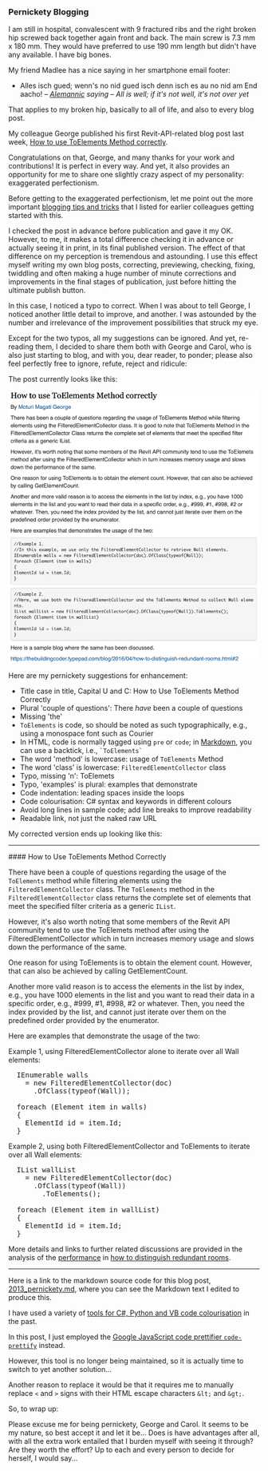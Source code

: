 <head>
<meta http-equiv="Content-Type" content="text/html; charset=utf-8">
<link rel="stylesheet" type="text/css" href="bc.css">
<script src="https://cdn.rawgit.com/google/code-prettify/master/loader/run_prettify.js" type="text/javascript"></script>
</head>

<!---

- pernickety blogging


twitter:

@AutodeskAPS @AutodeskRevit #RevitAPI #BIM @DynamoBIM @AutodeskAPS

Some important, some less important and some absolutely pernickety recommendations on perfecting API-related blog posts...

&ndash; ...

linkedin:


#BIM #DynamoBIM #AutodeskAPS #Revit #API #IFC #SDK #Autodesk #AEC #adsk

the [Revit API discussion forum](http://forums.autodesk.com/t5/revit-api-forum/bd-p/160) thread

<center>
<img src="img/" alt="" title="" width="600"/>
<p style="font-size: 80%; font-style:italic"></p>
</center>

-->

### Pernickety Blogging

I am still in hospital, convalescent with 9 fractured ribs and the right broken hip screwed back together again front and back.
The main screw is 7.3 mm x 180 mm.
They would have preferred to use 190 mm length but didn't have any available.
I have big bones.

My friend Madlee has a nice saying in her smartphone email footer:

- Alles isch gued; wenn's no nid gued isch denn isch es au no nid am End aacho!
<span style="text-align: right; font-style: italic">&ndash;  [Alemannic](https://en.wikipedia.org/wiki/Alemannic_German) saying
&ndash; All is well; if it's not well, it's not over yet</span>

That applies to my broken hip, basically to all of life, and also to every blog post.

My colleague George published his first Revit-API-related blog post last week,
[How to use ToElements Method correctly](https://adndevblog.typepad.com/aec/2023/10/how-to-use-toelements-method-correctly.html).

Congratulations on that, George, and many thanks for your work and contributions!
It is perfect in every way.
And yet, it also provides an opportunity for me to share one slightly crazy aspect of my personality: exaggerated perfectionism.

Before getting to the exaggerated perfectionism, let me point out
the more important [blogging tips and tricks](https://thebuildingcoder.typepad.com/blog/2014/07/wishlist-blogging-smartgeometry-dynamo-and-formit.html) that
I listed for earlier colleagues getting started with this.

I checked the post in advance before publication and gave it my OK.
However, to me, it makes a total difference checking it in advance or actually seeing it in print, in its final published version.
The effect of that difference on my perception is tremendous and astounding.
I use this effect myself writing my own blog posts, correcting, previewing, checking, fixing, twiddling and often making a huge number of minute corrections and improvements in the final stages of publication, just before hitting the ultimate publish button.

In this case, I noticed a typo to correct.
When I was about to tell George, I noticed another little detail to improve, and another.
I was astounded by the number and irrelevance of the improvement possibilities that struck my eye.

Except for the two typos, all my suggestions can be ignored.
And yet, re-reading them, I decided to share them both with George and Carol, who is also just starting to blog, and with you, dear reader, to ponder; please also feel perfectly free to ignore, refute, reject and ridicule:

The post currently looks like this:

<center>
<img src="img/pernickety_blogging.png" alt="Pernickety blogging" title="Pernickety blogging" width="600"/> <!-- Pixel Height: 1,702 Pixel Width: 1,572 -->
</center>

<!--

Still, I made a note of one or two things to improve, e.g., the typo in one of the repetitions of the methos name.
Once I'd started, I fiound it hard to stop. One thing added to another, and I ended up with an absolutely shocking list of possible enhancement.
Since I want to praise George and not criticise in any way whatsoever, I pondered my options and ended up deciding that I am crazy and willing to share the fact including this list of suggestions for pernickety blogging:
-->

Here are my pernickety suggestions for enhancement:

- Title case in title, Capital U and C: How to Use ToElements Method Correctly
- Plural 'couple of questions': There *have* been a couple of questions
- Missing 'the'
- `ToElements` is code, so should be noted as such typographically, e.g., using a monospace font such as Courier
- In HTML, code is normally tagged using `pre` or `code`;
  in [Markdown](https://en.wikipedia.org/wiki/Markdown), you can use a backtick, i.e., <code>&grave;ToElements&grave;</code>
- The word 'method' is lowercase: usage of `ToElements` Method
- The word 'class' is lowercase: `FilteredElementCollector` class
- Typo, missing 'n': ToElemets
- Typo, 'examples' is plural: examples that demonstrate
- Code indentation: leading spaces inside the loops
- Code colourisation: C# syntax and keywords in different colours
- Avoid long lines in sample code; add line breaks to improve readability
- Readable link, not just the naked raw URL

My corrected version ends up looking like this:

<hr/>
####<a name="3"></a> How to Use ToElements Method Correctly

There have been a couple of questions regarding the usage of the `ToElements` method while filtering elements using the `FilteredElementCollector` class.
The `ToElements` method in the `FilteredElementCollector` class returns the complete set of elements that meet the specified filter criteria as a generic `IList`.

However, it's also worth noting that some members of the Revit API community tend to use the ToElemets method after using the FilteredElementCollector which in turn increases memory usage and slows down the performance of the same.

One reason for using ToElements is to obtain the element count. However, that can also be achieved by calling GetElementCount.

Another more valid reason is to access the elements in the list by index, e.g., you have 1000 elements in the list and you want to read their data in a specific order, e.g., #999, #1, #998, #2 or whatever. Then, you need the index provided by the list, and cannot just iterate over them on the predefined order provided by the enumerator.

Here are examples that demonstrate the usage of the two:

Example 1, using FilteredElementCollector alone to iterate over all Wall elements:

<pre class="prettyprint">
  IEnumerable walls
    = new FilteredElementCollector(doc)
      .OfClass(typeof(Wall));

  foreach (Element item in walls)
  {
    ElementId id = item.Id;
  }
</pre>

Example 2, using both FilteredElementCollector and ToElements to iterate over all Wall elements:

<pre class="prettyprint">
  IList wallList
    = new FilteredElementCollector(doc)
      .OfClass(typeof(Wall))
        .ToElements();

  foreach (Element item in wallList)
  {
    ElementId id = item.Id;
  }
</pre>

More details and links to further related discussions are provided in the analysis of
the [performance](https://thebuildingcoder.typepad.com/blog/2016/04/how-to-distinguish-redundant-rooms.html#2)
in [how to distinguish redundant rooms](https://thebuildingcoder.typepad.com/blog/2016/04/how-to-distinguish-redundant-rooms.html).

<hr/>

Here is a link to the markdown source code for this blog post,
[2013_pernickety.md](https://github.com/jeremytammik/tbc/blob/gh-pages/a/2013_pernickety.md),
where you can see the Markdown text I edited to produce this.

I have used a variety
of [tools for C&#35;, Python and VB code colourisation](https://thebuildingcoder.typepad.com/blog/about-the-author.html#5.36) in
the past.

In this post, I just employed the [Google JavaScript code prettifier `code-prettify`](https://github.com/googlearchive/code-prettify) instead.

However, this tool is no longer being maintained, so it is actually time to switch to yet another solution...

Another reason to replace it would be that it requires me to manually replace `<` and `>` signs with their HTML escape characters `&lt;` and `&gt;`.

So, to wrap up:

Please excuse me for being pernickety, George and Carol.
It seems to be my nature, so best accept it and let it be...
Does is have advantages after all, with all the extra work entailed that I burden myself with seeing it through?
Are they worth the effort?
Up to each and every person to decide for herself, I would say...

